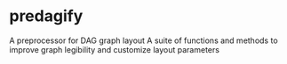 # predagify
A preprocessor for DAG graph layout
A suite of functions and methods to improve graph legibility and customize layout parameters
